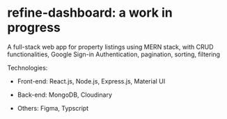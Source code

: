 # refine-dashboard: a work in progress

A full-stack web app for property listings using MERN stack, with CRUD functionalities, Google Sign-in Authentication, pagination, sorting, filtering

Technologies: 

* Front-end: React.js, Node.js, Express.js, Material UI

* Back-end: MongoDB, Cloudinary 

* Others: Figma, Typscript
